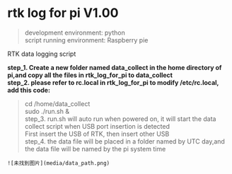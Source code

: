 # rtk log for pi V1.00

> development environment: python  
> script running environment: Raspberry pie

RTK data logging script  

**step_1. Create a new folder named data_collect in the home directory of pi,and copy all the files in rtk_log_for_pi to data_collect**       
**step_2. please refer to rc.local in rtk_log_for_pi to modify /etc/rc.local, add this code:**  
> cd /home/data_collect  
> sudo ./run.sh &    
step_3. run.sh will auto run when powered on, it will start the data collect script when USB port insertion is detected  
		First insert the USB of RTK, then insert other USB     
step_4. the data file will be placed in a folder named by UTC day,and the data file will be named by the pi system time  

	![未找到图片](media/data_path.png)  

